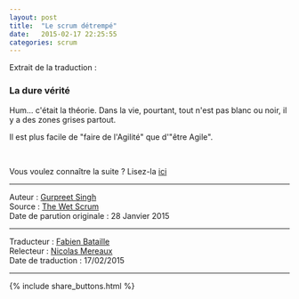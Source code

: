 ```yaml
---
layout: post
title:  "Le scrum détrempé"
date:   2015-02-17 22:25:55
categories: scrum
---
```


Extrait de la traduction :

### La dure vérité

Hum... c'était la théorie. Dans la vie, pourtant, tout n'est pas blanc ou noir, il y a des zones grises partout.

Il est plus facile de "faire de l'Agilité" que d'"être Agile".  
  
&nbsp;  
  
Vous voulez connaître la suite ? Lisez-la [ici](http://agile-lean-et-compagnie.com/2015/02/le-scrum-detrempe/)

---
Auteur : [Gurpreet Singh](https://www.linkedin.com/pub/gurpreet-singh-msc-safe-agilist-csp-csm-m3-0-trainer/97/843/431?trk=pulse-det-athr_prof-art_hdr)  
Source : [The Wet Scrum](https://www.linkedin.com/pulse/wet-scrum-gurpreet-singh-m-sc-safe-agilist-csp-csm-m-3-0-trainer)  
Date de parution originale : 28 Janvier 2015   

---
Traducteur : [Fabien Bataille](http://www.les-traducteurs-agiles.org/traducteurs/)  
Relecteur : [Nicolas Mereaux](http://www.les-traducteurs-agiles.org/traducteurs/)  
Date de traduction : 17/02/2015  

---

{% include share_buttons.html %}
